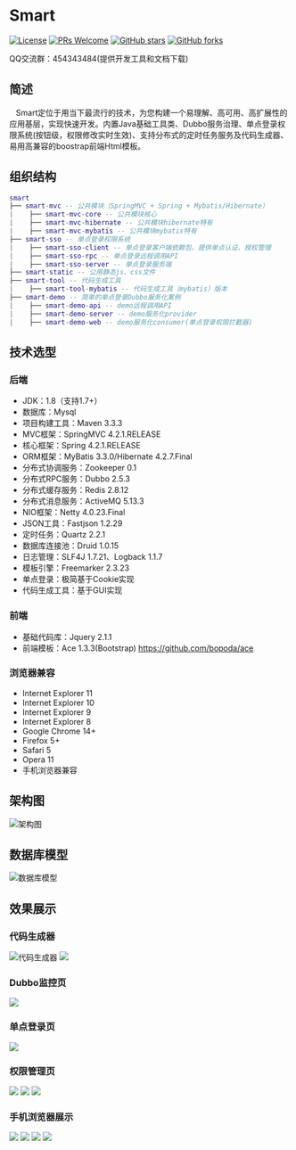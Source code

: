 # Smart
[![License](https://img.shields.io/badge/license-MIT-blue.svg)](http://opensource.org/licenses/MIT)
[![PRs Welcome](https://img.shields.io/badge/PRs-welcome-brightgreen.svg)](https://github.com/a466350665/smart/pulls)
[![GitHub stars](https://img.shields.io/github/stars/a466350665/smart.svg?style=social&label=Stars)](https://github.com/a466350665/smart)
[![GitHub forks](https://img.shields.io/github/forks/a466350665/smart.svg?style=social&label=Fork)](https://github.com/a466350665/smart)

QQ交流群：454343484(提供开发工具和文档下载)

## 简述
    Smart定位于用当下最流行的技术，为您构建一个易理解、高可用、高扩展性的应用基层，实现快速开发。内置Java基础工具类、Dubbo服务治理、单点登录权限系统(按钮级，权限修改实时生效)、支持分布式的定时任务服务及代码生成器、易用高兼容的boostrap前端Html模板。
    
## 组织结构

``` lua
smart
├── smart-mvc -- 公共模块（SpringMVC + Spring + Mybatis/Hibernate）
|    ├── smart-mvc-core -- 公共模块核心
|    ├── smart-mvc-hibernate -- 公共模块hibernate特有
|    ├── smart-mvc-mybatis -- 公共模块mybatis特有
├── smart-sso -- 单点登录权限系统
|    ├── smart-sso-client -- 单点登录客户端依赖包，提供单点认证、授权管理
|    ├── smart-sso-rpc -- 单点登录远程调用API
|    ├── smart-sso-server -- 单点登录服务端
├── smart-static -- 公用静态js、css文件
├── smart-tool -- 代码生成工具
|    ├── smart-tool-mybatis -- 代码生成工具（mybatis）版本
├── smart-demo -- 简单的单点登录Dubbo服务化案例
|    ├── smart-demo-api -- demo远程调用API
|    ├── smart-demo-server -- demo服务化provider
|    ├── smart-demo-web -- demo服务化consumer(单点登录权限拦截器)
```

## 技术选型

### 后端
- JDK：1.8（支持1.7+）
- 数据库：Mysql
- 项目构建工具：Maven 3.3.3
- MVC框架：SpringMVC 4.2.1.RELEASE
- 核心框架：Spring 4.2.1.RELEASE
- ORM框架：MyBatis 3.3.0/Hibernate 4.2.7.Final
- 分布式协调服务：Zookeeper 0.1
- 分布式RPC服务：Dubbo 2.5.3
- 分布式缓存服务：Redis 2.8.12
- 分布式消息服务：ActiveMQ 5.13.3
- NIO框架：Netty 4.0.23.Final
- JSON工具：Fastjson 1.2.29
- 定时任务：Quartz 2.2.1
- 数据库连接池：Druid 1.0.15
- 日志管理：SLF4J 1.7.21、Logback 1.1.7
- 模板引擎：Freemarker 2.3.23
- 单点登录：极简基于Cookie实现
- 代码生成工具：基于GUI实现

### 前端
- 基础代码库：Jquery 2.1.1
- 前端模板：Ace 1.3.3(Bootstrap) https://github.com/bopoda/ace

### 浏览器兼容
- Internet Explorer 11
- Internet Explorer 10
- Internet Explorer 9
- Internet Explorer 8
- Google Chrome 14+
- Firefox 5+
- Safari 5
- Opera 11
- 手机浏览器兼容

## 架构图
![架构图](http://img.blog.csdn.net/20170410122809448?watermark/2/text/aHR0cDovL2Jsb2cuY3Nkbi5uZXQvYTQ2NjM1MDY2NQ==/font/5a6L5L2T/fontsize/400/fill/I0JBQkFCMA==/dissolve/70/gravity/SouthEast)
    
## 数据库模型
![数据库模型](http://img.blog.csdn.net/20170228162027225?watermark/2/text/aHR0cDovL2Jsb2cuY3Nkbi5uZXQvYTQ2NjM1MDY2NQ==/font/5a6L5L2T/fontsize/400/fill/I0JBQkFCMA==/dissolve/70/gravity/SouthEast)

## 效果展示

### 代码生成器
![代码生成器](http://img.blog.csdn.net/20170228171253734?watermark/2/text/aHR0cDovL2Jsb2cuY3Nkbi5uZXQvYTQ2NjM1MDY2NQ==/font/5a6L5L2T/fontsize/400/fill/I0JBQkFCMA==/dissolve/70/gravity/SouthEast)
![](http://img.blog.csdn.net/20170118203537172?watermark/2/text/aHR0cDovL2Jsb2cuY3Nkbi5uZXQvYTQ2NjM1MDY2NQ==/font/5a6L5L2T/fontsize/400/fill/I0JBQkFCMA==/dissolve/70/gravity/SouthEast)

### Dubbo监控页
![](http://img.blog.csdn.net/20170119151157271?watermark/2/text/aHR0cDovL2Jsb2cuY3Nkbi5uZXQvYTQ2NjM1MDY2NQ==/font/5a6L5L2T/fontsize/400/fill/I0JBQkFCMA==/dissolve/70/gravity/SouthEast)

### 单点登录页
![](http://img.blog.csdn.net/20170106172009071?watermark/2/text/aHR0cDovL2Jsb2cuY3Nkbi5uZXQvYTQ2NjM1MDY2NQ==/font/5a6L5L2T/fontsize/400/fill/I0JBQkFCMA==/dissolve/70/gravity/SouthEast)

### 权限管理页
![](http://img.blog.csdn.net/20170106172032962?watermark/2/text/aHR0cDovL2Jsb2cuY3Nkbi5uZXQvYTQ2NjM1MDY2NQ==/font/5a6L5L2T/fontsize/400/fill/I0JBQkFCMA==/dissolve/70/gravity/SouthEast)
![](http://img.blog.csdn.net/20170106172050728?watermark/2/text/aHR0cDovL2Jsb2cuY3Nkbi5uZXQvYTQ2NjM1MDY2NQ==/font/5a6L5L2T/fontsize/400/fill/I0JBQkFCMA==/dissolve/70/gravity/SouthEast)
![](http://img.blog.csdn.net/20170106172102416?watermark/2/text/aHR0cDovL2Jsb2cuY3Nkbi5uZXQvYTQ2NjM1MDY2NQ==/font/5a6L5L2T/fontsize/400/fill/I0JBQkFCMA==/dissolve/70/gravity/SouthEast)

### 手机浏览器展示
![](http://img.blog.csdn.net/20170106172646403?watermark/2/text/aHR0cDovL2Jsb2cuY3Nkbi5uZXQvYTQ2NjM1MDY2NQ==/font/5a6L5L2T/fontsize/400/fill/I0JBQkFCMA==/dissolve/70/gravity/SouthEast)
![](http://img.blog.csdn.net/20170106172905092?watermark/2/text/aHR0cDovL2Jsb2cuY3Nkbi5uZXQvYTQ2NjM1MDY2NQ==/font/5a6L5L2T/fontsize/400/fill/I0JBQkFCMA==/dissolve/70/gravity/SouthEast)
![](http://img.blog.csdn.net/20170106172915803?watermark/2/text/aHR0cDovL2Jsb2cuY3Nkbi5uZXQvYTQ2NjM1MDY2NQ==/font/5a6L5L2T/fontsize/400/fill/I0JBQkFCMA==/dissolve/70/gravity/SouthEast)
![](http://img.blog.csdn.net/20170106172926694?watermark/2/text/aHR0cDovL2Jsb2cuY3Nkbi5uZXQvYTQ2NjM1MDY2NQ==/font/5a6L5L2T/fontsize/400/fill/I0JBQkFCMA==/dissolve/70/gravity/SouthEast)
